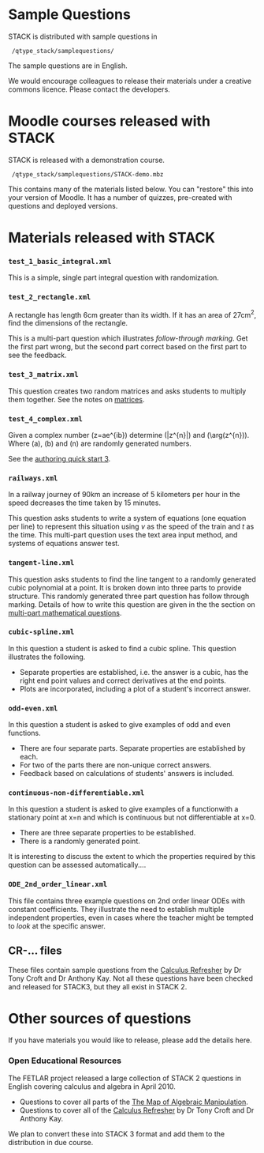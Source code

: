 # Sample Questions

STACK is distributed with sample questions in

     /qtype_stack/samplequestions/

The sample questions are in English.

We would encourage colleagues to release their materials under a creative commons licence.  Please contact the developers.

# Moodle courses released with STACK #

STACK is released with a demonstration course.

     /qtype_stack/samplequestions/STACK-demo.mbz

This contains many of the materials listed below.  You can "restore" this into your version of Moodle.  It has a number of quizzes, pre-created with questions and deployed versions. 

# Materials released with STACK #

### `test_1_basic_integral.xml` ###

This is a simple, single part integral question with randomization.

### `test_2_rectangle.xml` ###

A rectangle has length 6cm greater than its width. If it has an area of 27cm$^2$, find the dimensions of the rectangle.

This is a multi-part question which illustrates _follow-through marking_.  Get the first part wrong, but the second part correct based on the first part to see the feedback.

### `test_3_matrix.xml` ###

This question creates two random matrices and asks students to multiply them together.  See the notes on [matrices](../CAS/Matrix.md).

### `test_4_complex.xml` ###

Given a complex number \(z=ae^{ib}\) determine \(|z^{n}|\) and \(\arg(z^{n})\).  Where \(a\), \(b\) and \(n\) are randomly generated numbers.

See the [authoring quick start 3](Authoring_quick_start_3.md).

### `railways.xml` ###

In a railway journey of 90km an increase of 5 kilometers per hour in the speed decreases the time taken by 15 minutes.

This question asks students to write a system of equations (one equation per line) to represent this situation using $v$ as the speed of the train and $t$ as the time.  This multi-part question uses the text area input method, and systems of equations answer test. 

### `tangent-line.xml` ###

This question asks students to find the line tangent to a randomly generated cubic polynomial at a point.  It is broken down into three parts to provide structure.  This randomly generated three part question has follow through marking.  Details of how to write this question are given in the the section on [multi-part mathematical questions](Authoring_quick_start_3.md).

### `cubic-spline.xml` ###

In this question a student is asked to find a cubic spline.  This question illustrates the following.

* Separate properties are established, i.e. the answer is a cubic, has the right end point values and correct derivatives at the end points.
* Plots are incorporated, including a plot of a student's incorrect answer.

### `odd-even.xml` ###

In this question a student is asked to give examples of odd and even functions.

* There are four separate parts.  Separate properties are established by each.
* For two of the parts there are non-unique correct answers.
* Feedback based on calculations of students' answers is included.

### `continuous-non-differentiable.xml` ###

In this question a student is asked to give examples of a functionwith a stationary point at x=n and which is continuous but not differentiable at x=0.

* There are three separate properties to be established.
* There is a randomly generated point.

It is interesting to discuss the extent to which the properties required by this question can be assessed automatically....

### `ODE_2nd_order_linear.xml` ###

This file contains three example questions on 2nd order linear ODEs with constant coefficients.  They illustrate the need to establish multiple independent properties, even in cases where the teacher might be tempted to _look_ at the specific answer.

## CR-... files ##

These files contain sample questions from  the [Calculus Refresher](http://www.mathcentre.ac.uk/resources/exercisebooks/mathcentre/final0502-calc-ref-ukmlsc.pdf) by Dr Tony Croft and Dr Anthony Kay.  Not all these questions have been checked and released for STACK3, but they all exist in STACK 2.


# Other sources of questions #

If you have materials you would like to release, please add the details here.

### Open Educational Resources ###

The FETLAR project released a large collection of STACK 2 questions in English covering calculus and algebra
in April 2010.  

* Questions to cover all parts of the [The Map of Algebraic Manipulation](http://www.mth.kcl.ac.uk/staff/ad_barnard/Pocket.pdf).  
* Questions to cover all of the [Calculus Refresher](http://www.mathcentre.ac.uk/resources/exercisebooks/mathcentre/final0502-calc-ref-ukmlsc.pdf) by Dr Tony Croft and Dr Anthony Kay.

We plan to convert these into STACK 3 format and add them to the distribution in due course.


